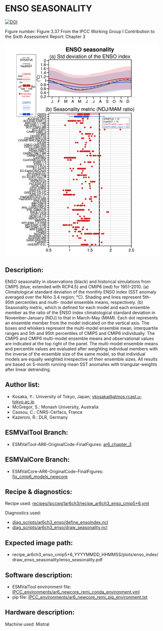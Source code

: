 ENSO SEASONALITY
================
[![DOI](https://zenodo.org/badge/DOI/10.5281/zenodo.6656600.svg)](https://doi.org/10.5281/zenodo.6656600)

Figure number: Figure 3.37
From the IPCC Working Group I Contribution to the Sixth Assessment Report: Chapter 3

![Figure 3.37](ar6_wg1_chap3_figure3_37_enso_seasonality.png?raw=true)


Description:
------------
ENSO seasonality in observations (black) and historical simulations from CMIP5 
(blue; extended with RCP4.5) and CMIP6 (red) for 1951-2010. (a) Climatological 
standard deviation of the monthly ENSO index (SST anomaly averaged over the Niño 
3.4 region; °C). Shading and lines represent 5th-95th percentiles and multi-
model ensemble means, respectively. (b) Seasonality metric, which is defined for 
each model and each ensemble member as the ratio of the ENSO index 
climatological standard deviation in November-January (NDJ) to that in March-May 
(MAM). Each dot represents an ensemble member from the model indicated on the 
vertical axis. The boxes and whiskers represent the multi-model ensemble mean, 
interquartile ranges and 5th and 95th percentiles of CMIP5 and CMIP6 
individually. The CMIP5 and CMIP6 multi-model ensemble means and observational 
values are indicated at the top right of the panel. The multi-model ensemble 
means and percentile values are evaluated after weighting individual members 
with the inverse of the ensemble size of the same model, so that individual 
models are equally weighted irrespective of their ensemble sizes. All results 
are based on 5-month running mean SST anomalies with triangular-weights after 
linear detrending. 


Author list:
------------
- Kosaka, Y.: University of Tokyo, Japan; ykosaka@atmos.rcast.u-tokyo.ac.jp
- McGregor, S.: Monash University, Australia
- Cassou, C.: CNRS-Cerfacs, France
- Kazeroni, R.: DLR, Germany


ESMValTool Branch:
------------------
- ESMValTool-AR6-OriginalCode-FinalFigures: [ar6_chapter_3](https://github.com/ipcc-wgi/ESMValTool-AR6-OriginalCode-FinalFigures/tree/ar6_chapter_3)


ESMValCore Branch:
------------------
- ESMValCore-AR6-OriginalCode-FinalFigures: [fix_cmip6_models_newcore](https://github.com/ipcc-wgi/ESMValCore-AR6-OriginalCode-FinalFigures/tree/fix_cmip6_models_newcore)


Recipe & diagnostics:
---------------------
Recipe used: [recipes/ipccwg1ar6ch3/recipe_ar6ch3_enso_cmip5+6.yml](https://github.com/ipcc-wgi/ESMValTool-AR6-OriginalCode-FinalFigures/blob/ar6_chapter_3/esmvaltool/recipes/ipccwg1ar6ch3/recipe_ar6ch3_enso_cmip5%2B6.yml)

Diagnostics used: 
- [diag_scripts/ar6ch3_enso/define_ensoindex.ncl](https://github.com/ipcc-wgi/ESMValTool-AR6-OriginalCode-FinalFigures/blob/ar6_chapter_3/esmvaltool/diag_scripts/ar6ch3_enso/define_ensoindex.ncl)
- [diag_scripts/ar6ch3_enso/draw_seasonality.ncl](https://github.com/ipcc-wgi/ESMValTool-AR6-OriginalCode-FinalFigures/blob/ar6_chapter_3/esmvaltool/diag_scripts/ar6ch3_enso/draw_seasonality.ncl)


Expected image path:
--------------------
- recipe_ar6ch3_enso_cmip5+6_YYYYMMDD_HHMMSS/plots/enso_index/draw_enso_seasonality/enso_seasonality.pdf


Software description:
---------------------
- ESMValTool environment file: [IPCC_environments/ar6_newcore_remi_conda_environment.yml](https://github.com/ipcc-wgi/ESMValTool-AR6-OriginalCode-FinalFigures/blob/main/IPCC_environments/ar6_newcore_remi_conda_environment.yml)
- pip file: [IPCC_environments/ar6_newcore_remi_pip_environment.txt](https://github.com/ipcc-wgi/ESMValTool-AR6-OriginalCode-FinalFigures/blob/main/IPCC_environments/ar6_newcore_remi_pip_environment.txt)


Hardware description:
---------------------
Machine used: Mistral
